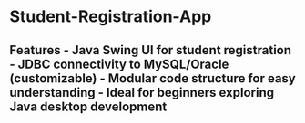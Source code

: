 # Student-Registration-App
## Features - Java Swing UI for student registration - JDBC connectivity to MySQL/Oracle (customizable) - Modular code structure for easy understanding - Ideal for beginners exploring Java desktop development
